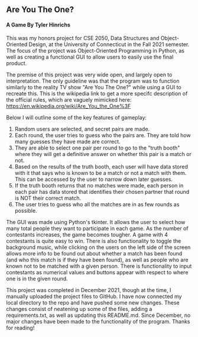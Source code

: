 ## Are You The One?
#### A Game By Tyler Hinrichs

This was my honors project for CSE 2050, Data Structures and Object-Oriented Design, at the University of Connecticut in the Fall 2021 semester. The focus of the project was Object-Oriented Programming in Python, as well as creating a functional GUI to allow users to easily use the final product.

The premise of this project was very wide open, and largely open to interpretation. The only guideline was that the program was to function similarly to the reality TV show "Are You The One?" while using a GUI to recreate this. This is the wikipedia link to get a more specifc description of the official rules, which are vaguely mimicked here: https://en.wikipedia.org/wiki/Are_You_the_One%3F

Below I will outline some of the key features of gameplay:
1. Random users are selected, and secret pairs are made.
2. Each round, the user tries to guess who the pairs are. They are told how many guesses they have made are correct.
3. They are able to select one pair per round to go to the "truth booth" where they will get a definitive answer on whether this pair is a match or not.
4. Based on the results of the truth booth, each user will have data stored with it that says who is known to be a match or not a match with them. This can be accessed by the user to narrow down later guesses.
5. If the truth booth returns that no matches were made, each person in each pair has data stored that identifies their chosen partner that round is NOT their correct match.
6. The user tries to guess who all the matches are in as few rounds as possible.

The GUI was made using Python's tkinter. It allows the user to select how many total people they want to participate in each game. As the number of contestants increases, the game becomes tougher. A game with 4 contestants is quite easy to win. There is also functionality to toggle the background music, while clicking on the users on the left side of the screen allows more info to be found out about whether a match has been found (and who this match is if they have been found), as well as people who are known not to be matched with a given person. There is functionality to input contestants as numerical values and buttons appear with respect to where one is in the given round. 

This project was completed in December 2021, though at the time, I manually uploaded the project files to GitHub. I have now connected my local directory to the repo and have pushed some new changes. These changes consist of neatening up some of the files, adding a requirements.txt, as well as updating this README.md. Since December, no major changes have been made to the functionality of the program. Thanks for reading!